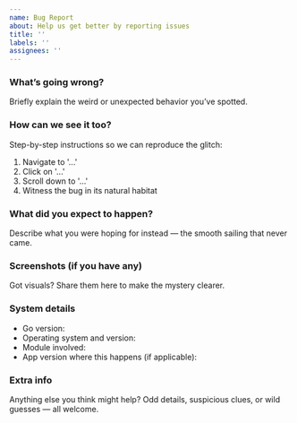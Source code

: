```yaml
---
name: Bug Report
about: Help us get better by reporting issues
title: ''
labels: ''
assignees: ''
---
```


### What’s going wrong?
Briefly explain the weird or unexpected behavior you’ve spotted.

### How can we see it too?
Step-by-step instructions so we can reproduce the glitch:
1. Navigate to '...'
2. Click on '...'
3. Scroll down to '...'
4. Witness the bug in its natural habitat

### What did you expect to happen?
Describe what you were hoping for instead — the smooth sailing that never came.

### Screenshots (if you have any)
Got visuals? Share them here to make the mystery clearer.

### System details
- Go version:
- Operating system and version:
- Module involved:
- App version where this happens (if applicable):

### Extra info
Anything else you think might help? Odd details, suspicious clues, or wild guesses — all welcome.
